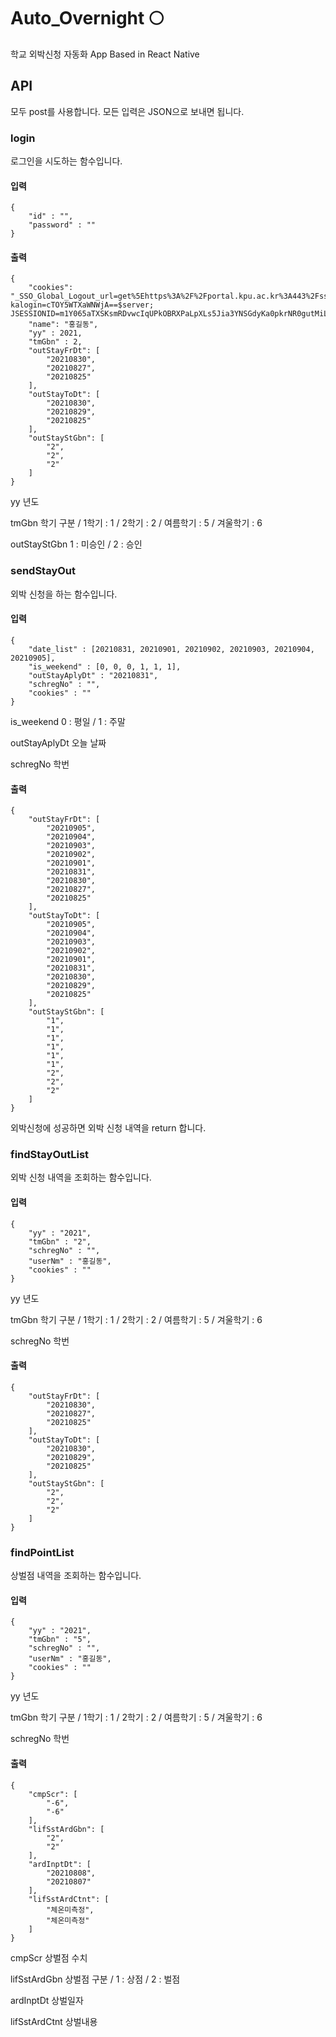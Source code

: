 # Auto_Overnight 🌕

학교 외박신청 자동화 App
Based in React Native

## API

모두 post를 사용합니다.
모든 입력은 JSON으로 보내면 됩니다.


### login

로그인을 시도하는 함수입니다.

#### 입력

```
{
    "id" : "",
    "password" : ""
}
```

#### 출력

```
{
    "cookies": "_SSO_Global_Logout_url=get%5Ehttps%3A%2F%2Fportal.kpu.ac.kr%3A443%2Fsso%2Flogout.jsp%24get%5Ehttps%3A%2F%2Fiis.kpu.ac.kr%3A443%2Fcom%2FSsoCtr%2Fj_logout.do%24; kalogin=cTOY5WTXaWNWjA==$server; JSESSIONID=m1Y065aTXSKsmRDvwcIqUPkOBRXPaLpXLs5Jia3YNSGdyKa0pkrNR0gutMiLf1Np.amV1c19kb21haW4vanN2XzI=",
    "name": "홍길동",
    "yy" : 2021,
    "tmGbn" : 2,
    "outStayFrDt": [
        "20210830",
        "20210827",
        "20210825"
    ],
    "outStayToDt": [
        "20210830",
        "20210829",
        "20210825"
    ],
    "outStayStGbn": [
        "2",
        "2",
        "2"
    ]
}
```

yy  년도

tmGbn  학기 구분 / 1학기 : 1 / 2학기 : 2 / 여름학기 : 5 / 겨울학기 : 6

outStayStGbn  1 : 미승인 / 2 : 승인

### sendStayOut

외박 신청을 하는 함수입니다.

#### 입력

```
{
    "date_list" : [20210831, 20210901, 20210902, 20210903, 20210904, 20210905],
    "is_weekend" : [0, 0, 0, 1, 1, 1],
    "outStayAplyDt" : "20210831",
    "schregNo" : "",
    "cookies" : ""
}
```

is_weekend  0 : 평일 / 1 : 주말

outStayAplyDt  오늘 날짜

schregNo  학번

#### 출력

```
{
    "outStayFrDt": [
        "20210905",
        "20210904",
        "20210903",
        "20210902",
        "20210901",
        "20210831",
        "20210830",
        "20210827",
        "20210825"
    ],
    "outStayToDt": [
        "20210905",
        "20210904",
        "20210903",
        "20210902",
        "20210901",
        "20210831",
        "20210830",
        "20210829",
        "20210825"
    ],
    "outStayStGbn": [
        "1",
        "1",
        "1",
        "1",
        "1",
        "1",
        "2",
        "2",
        "2"
    ]
}
```

외박신청에 성공하면 외박 신청 내역을 return 합니다.

### findStayOutList

외박 신청 내역을 조회하는 함수입니다.

#### 입력

```
{
    "yy" : "2021",
    "tmGbn" : "2",
    "schregNo" : "",
    "userNm" : "홍길동",
    "cookies" : ""
}
```

yy  년도

tmGbn  학기 구분 / 1학기 : 1 / 2학기 : 2 / 여름학기 : 5 / 겨울학기 : 6

schregNo  학번

#### 출력

```
{
    "outStayFrDt": [
        "20210830",
        "20210827",
        "20210825"
    ],
    "outStayToDt": [
        "20210830",
        "20210829",
        "20210825"
    ],
    "outStayStGbn": [
        "2",
        "2",
        "2"
    ]
}
```

### findPointList

상벌점 내역을 조회하는 함수입니다.

#### 입력

```
{
    "yy" : "2021",
    "tmGbn" : "5",
    "schregNo" : "",
    "userNm" : "홍길동",
    "cookies" : ""
}
```

yy  년도

tmGbn  학기 구분 / 1학기 : 1 / 2학기 : 2 / 여름학기 : 5 / 겨울학기 : 6

schregNo  학번

#### 출력

```
{
    "cmpScr": [
        "-6",
        "-6"
    ],
    "lifSstArdGbn": [
        "2",
        "2"
    ],
    "ardInptDt": [
        "20210808",
        "20210807"
    ],
    "lifSstArdCtnt": [
        "체온미측정",
        "체온미측정"
    ]
}
```

cmpScr  상벌점 수치

lifSstArdGbn  상벌점 구분 / 1 : 상점 / 2 : 벌점

ardInptDt  상벌일자

lifSstArdCtnt  상벌내용



